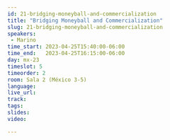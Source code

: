 ```yaml
---
id: 21-bridging-moneyball-and-commercialization
title: "Bridging Moneyball and Commercialization"
slug: 21-bridging-moneyball-and-commercialization
speakers:
 - Marino
time_start: 2023-04-25T15:40:00-06:00
time_end:   2023-04-25T16:15:00-06:00
day: mx-23
timeslot: 5
timeorder: 2
room: Sala 2 (México 3-5)
language: 
live_url: 
track: 
tags:
slides: 
video: 

---
```



